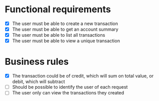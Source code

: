# Functional requirements

- [x] The user must be able to create a new transaction
- [x] The user must be able to get an account summary
- [x] The user must be able to list all transactions
- [x] The user must be able to view a unique transaction

# Business rules

- [x] The transaction could be of credit, which will sum on total value, or debit, which will subtract
- [ ] Should be possible to identify the user of each request
- [ ] The user only can view the transactions they created
